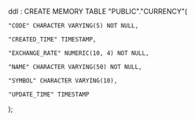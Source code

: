 ddl :
CREATE MEMORY TABLE "PUBLIC"."CURRENCY"(

    "CODE" CHARACTER VARYING(5) NOT NULL,

    "CREATED_TIME" TIMESTAMP,

    "EXCHANGE_RATE" NUMERIC(10, 4) NOT NULL,

    "NAME" CHARACTER VARYING(50) NOT NULL,

    "SYMBOL" CHARACTER VARYING(10),

    "UPDATE_TIME" TIMESTAMP

);
